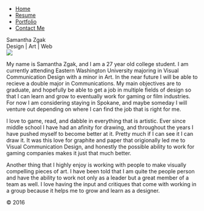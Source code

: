 <body>
  <div class="top"></div>
         <div id='wrapper-main'>
           <div class="nav">
        	    <ul>
        		        <li><a href="http://samba5677.github.io/index.html">Home</a></li>
        		        <li><a href='http://samba5677.github.io/resume/'>Resume</a></li>
                <li><a href='http://samba5677.github.io/portfolio/'>Portfolio</a></li>
                <li><a href='http://samba5677.github.io/contact-me-page/'>Contact Me</a></li>
                </ul></div>
           <div class="name">Samantha Zgak<br>
  				  <span class="subtitle">Design | Art | Web</span>
           </div>
           <div class="photo"><img src="https://scontent.fsnc1-1.fna.fbcdn.net/hphotos-xft1/v/t1.0-9/12734116_10208710772951776_174307601052305313_n.jpg?oh=cda769224dd650c9b7dfd361ca569c0c&oe=57280B18"/></div>
           <div class="me">
           <p>My name is Samantha Zgak, and I am a 27 year old college student. I am currently attending Eastern Washington University majoring in Visual Communication Design with a minor in Art. In the near future I will be able to recieve a double major in Communications. My main objectives are to graduate, and hopefully be able to get a job in multiple fields of design so that I can learn and grow to eventually work for gaming or film industries. For now I am considering staying in Spokane, and maybe someday I will venture out depending on where I can find the job that is right for me.</p>
           <p>I love to game, read, and dabble in everything that is artistic. Ever since middle school I have had an afinity for drawing, and throughout the years I have pushed myself to become better at it. Pretty much if I can see it I can draw it. It was this love for graphite and paper that origionally led me to Visual Communication Design, and honestly the possible ability to work for gaming companies makes it just that much better.</p>
           <p>Another thing that I highly enjoy is working with people to make visually compelling pieces of art. I have been told that I am quite the people person and have the ability to work not only as a leader but a great member of a team as well. I love having the input and critiques that come with working in a group because it helps me to grow and learn as a designer.</p>
           </div>
           
</body>


<footer>&copy; 2016</footer>